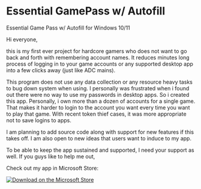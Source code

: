 # Essential GamePass w/ Autofill
Essential Game Pass w/ Autofill for Windows 10/11

Hi everyone,

this is my first ever project for hardcore gamers who does not want to go back and forth with remembering account names. It reduces minutes long process of logging in to your game accounts or any supported desktop app into a few clicks away (just like ADC mains). 

This program does not use any data collection or any resource heavy tasks to bug down system when using. I personally was frustrated when i found out there were no way to use my passwords in desktop apps. So i created this app. Personally, i own more than a dozen of accounts for a single game. That makes it harder to login to the account you want every time you want to play that game. With recent token thief cases, it was more appropriate not to save logins to apps.

I am planning to add source code along with support for new features if this takes off. I am also open to new ideas that users want to induce to my app.

To be able to keep the app sustained and supported, I need your support as well. If you guys like to help me out,

<script type="text/javascript" src="https://cdnjs.buymeacoffee.com/1.0.0/button.prod.min.js" data-name="bmc-button" data-slug="CalckKey" data-color="#5F7FFF" data-emoji=""  data-font="Lato" data-text="Buy me a coffee" data-outline-color="#000000" data-font-color="#ffffff" data-coffee-color="#FFDD00" ></script>


Check out my app in Microsoft Store:

[![Download on the Microsoft Store](https://get.microsoft.com/images/en-us%20dark.svg)](https://apps.microsoft.com/detail/9P2GWFRF6SZN)
